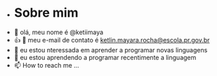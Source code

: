 - # Sobre mim
-  👋 olá, meu nome é @ketiimaya
- :+1: 👀 meu e-mail de contato é ketlin.mayara.rocha@escola.pr.gov.br
- 🌱 eu estou nteressada em aprender a programar novas linguagens  
- 💞️ eu estou aprendendo a programar recentimente a linguagem 
- 📫 How to reach me ...

<!---
ketiimaya/ketiimaya is a ✨ special ✨ repository because its `README.md` (this file) appears on your GitHub profile.
You can click the Preview link to take a look at your changes.
--->
